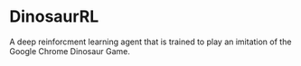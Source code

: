 # DinosaurRL
A deep reinforcment learning agent that is trained to play an imitation of the Google Chrome Dinosaur Game.
